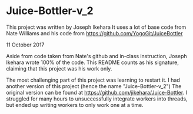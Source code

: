 # Juice-Bottler-v_2
This project was written by Joseph Ikehara
It uses a lot of base code from Nate Williams and his code from https://github.com/YogoGit/JuiceBottler

11 October 2017

Aside from code taken from Nate's github and in-class instruction, Joseph Ikehara wrote 100% of the code. 
This README counts as his signature, claiming that this project was his work only.

The most challenging part of this project was learning to restart it. I had another version of this project (hence the name "Juice-Bottler-v_2")
The original version can be found at https://github.com/jikehara/Juice-Bottler.
I struggled for many hours to unsuccessfully integrate workers into threads, but ended up writing workers to only work  one at a time.



